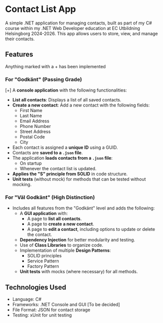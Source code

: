 # Contact List App

A simple .NET application for managing contacts, built as part of my C# course within my .NET Web Developer education at EC Utbildning Helsingborg 2024-2026. This app allows users to store, view, and manage their contacts.

## Features
Anything marked with a + has been implemented
### For "Godkänt" (Passing Grade)
[+] A **console application** with the following functionalities:
  + **List all contacts**: Displays a list of all saved contacts.
  + **Create a new contact**: Add a new contact with the following fields:
    - First Name
    - Last Name
    - Email Address
    - Phone Number
    - Street Address
    - Postal Code
    - City
  + Each contact is assigned a **unique ID** using a GUID.
  + Contacts are **saved to a `.json` file**.
  + The application **loads contacts from a `.json` file**:
    + On startup
    + Whenever the contact list is updated.
  + **Applies the "S" principle from SOLID** in code structure.
  + **Unit tests** (without mock) for methods that can be tested without mocking.

### For "Väl Godkänt" (High Distinction)
- Includes all features from the "Godkänt" level and adds the following:
  - A **GUI application** with:
    - A page to **list all contacts**.
    - A page to **create a new contact**.
    - A page to **edit a contact**, including options to update or delete the contact.
  + **Dependency Injection** for better modularity and testing.
  + Use of **Class Libraries** to organize code.
  + Implementation of multiple **Design Patterns**:
    + SOLID principles
    + Service Pattern
    + Factory Pattern
  - **Unit tests** with mocks (where necessary) for all methods.

## Technologies Used
- Language: C#
- Frameworks: .NET Console and GUI [To be decided]
- File Format: JSON for contact storage
- Testing: xUnit for unit testing
